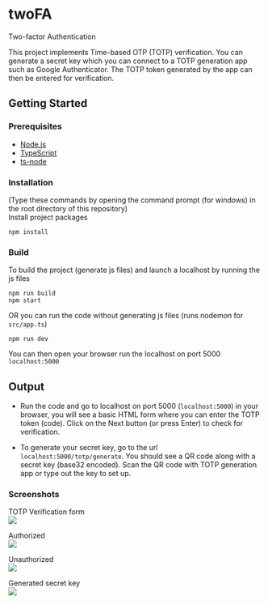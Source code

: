 # twoFA
Two-factor Authentication

This project implements Time-based OTP (TOTP) verification. You can generate a secret key which you can connect to a TOTP generation app such as Google Authenticator. The TOTP token generated by the app can then be entered for verification.

## Getting Started
### Prerequisites
* [Node.js](https://nodejs.org/en/)
* [TypeScript](https://www.typescriptlang.org/download)
* [ts-node](https://www.npmjs.com/package/ts-node)

### Installation
(Type these commands by opening the command prompt (for windows) in the root directory of this repository)\
Install project packages
```
npm install
```
### Build
To build the project (generate js files) and launch a localhost by running the js files
```
npm run build
npm start
```
OR you can run the code without generating js files (runs nodemon for `src/app.ts`)
```
npm run dev
```
You can then open your browser run the localhost on port 5000
```localhost:5000```

## Output
* Run the code and go to localhost on port 5000 (`localhost:5000`) in your browser, you will see a basic HTML form where you can enter the TOTP token (code). Click on the Next button (or press Enter) to check for verification.

* To generate your secret key, go to the url `localhost:5000/totp/generate`. You should see a QR code along with a secret key (base32 encoded). Scan the QR code with TOTP generation app or type out the key to set up. 

### Screenshots

TOTP Verification form\
![](img/totpVerification.png)

Authorized\
![](img/json_authorized.png)

Unauthorized\
![](img/json_unauthorized.png)

Generated secret key\
![](img/qrcode.png)
